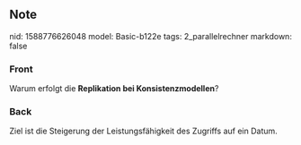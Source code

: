 ## Note
nid: 1588776626048
model: Basic-b122e
tags: 2_parallelrechner
markdown: false

### Front
Warum erfolgt die <b>Replikation bei Konsistenzmodellen</b>?

### Back
Ziel ist die Steigerung der Leistungsfähigkeit des Zugriffs auf ein Datum.
